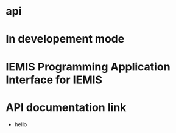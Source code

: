 # api
# In developement mode 
# IEMIS Programming Application Interface for IEMIS 

# API documentation link

* hello
